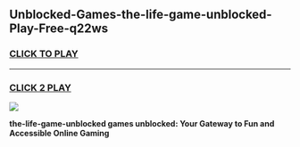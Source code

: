 
## Unblocked-Games-the-life-game-unblocked-Play-Free-q22ws
<h3>
<a href="https://premium76.site?title=the-life-game-unblocked&ref=20A">CLICK TO PLAY</a></h3>
<hr>

<h3>
<a href="https://premium76.site?title=the-life-game-unblocked&ref=20A">CLICK 2 PLAY</a>
  
</h3>

<a href="https://premium76.site?title=the-life-game-unblocked&ref=20A"><img src="https://clearcache.store/games.png"></a>


**the-life-game-unblocked games unblocked: Your Gateway to Fun and Accessible Online Gaming**
